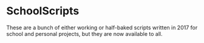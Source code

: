 # SchoolScripts
These are a bunch of either working or half-baked scripts written in 2017 for school and personal projects, but they are now available to all.
